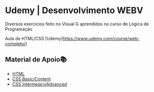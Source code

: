 
# Udemy | Desenvolvimento WEBV

Diversos exercícios feito no Visual G aprendidos no curso de Lógica de Programação

Aula de HTML/CSS [Udemy]https://www.udemy.com/course/web-completo/)

## Material de Apoio📚
- [HTML](https://www.notion.so/HTML-5-fec55b2625594d0883e2f13186e59dc5?pvs=4)
- [CSS Basic/Content](https://www.notion.so/Basic-Content-d899c9b30e6d455688f1c34ff064adfe?pvs=4)
- [CSS Intermeiary/Advanced](https://www.notion.so/Intermeiary-Advanced-4e9338e792b141c1b2422db643ae3908?pvs=4)
